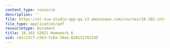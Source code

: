 ```yaml
---
content_type: resource
description: ''
file: https://ol-ocw-studio-app-qa.s3.amazonaws.com/courses/18-102-introduction-to-functional-analysis-spring-2021/c81c23cfc563fc8a38aa6281527822d5_MIT18_102s21_hw6.pdf
file_type: application/pdf
resourcetype: Document
title: 18.102 S2021 Homework 6
uid: c81c23cf-c563-fc8a-38aa-6281527822d5
---
```

